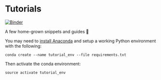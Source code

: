 # Tutorials

[![Binder](https://mybinder.org/badge_logo.svg)](https://mybinder.org/v2/gh/greenkidneybean/tutorials/master)

A few home-grown snippets and guides 🌱

You may need to [install Anaconda](https://docs.anaconda.com/anaconda/install/) and setup a working Python environment with the following:

```
conda create --name tutorial_env --file requirements.txt
```

Then activate the conda environment:

```
source activate tutorial_env
```


